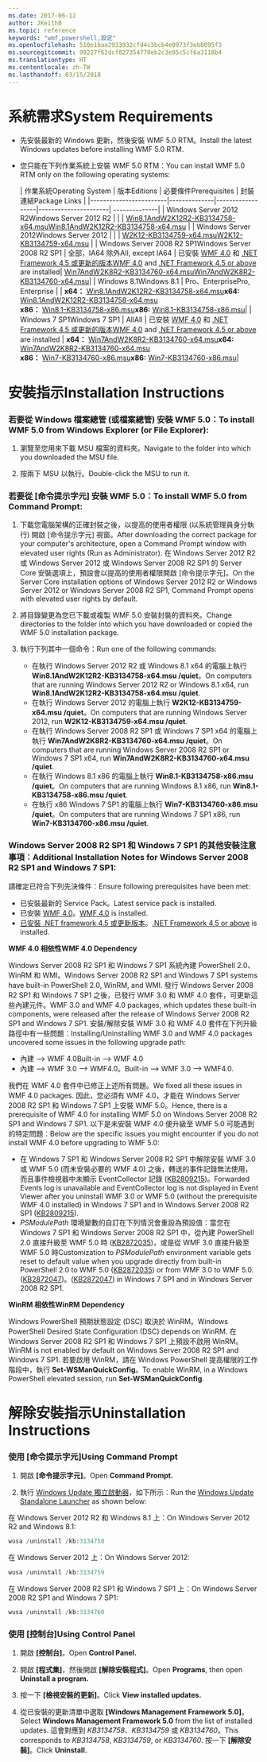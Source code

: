 ```yaml
---
ms.date: 2017-06-12
author: JKeithB
ms.topic: reference
keywords: "wmf,powershell,設定"
ms.openlocfilehash: 510e1baa2933932cfd4c3bcb4e0973f3eb8095f3
ms.sourcegitcommit: 99227f62dcf827354770eb2c3e95c5cf6a3118b4
ms.translationtype: HT
ms.contentlocale: zh-TW
ms.lasthandoff: 03/15/2018
---
```

# <a name="system-requirements"></a><span data-ttu-id="25468-102">系統需求</span><span class="sxs-lookup"><span data-stu-id="25468-102">System Requirements</span></span>

- <span data-ttu-id="25468-103">先安裝最新的 Windows 更新，然後安裝 WMF 5.0 RTM。</span><span class="sxs-lookup"><span data-stu-id="25468-103">Install the latest Windows updates before installing WMF 5.0 RTM.</span></span>
- <span data-ttu-id="25468-104">您只能在下列作業系統上安裝 WMF 5.0 RTM：</span><span class="sxs-lookup"><span data-stu-id="25468-104">You can install WMF 5.0 RTM only on the following operating systems:</span></span>

    | <span data-ttu-id="25468-105">作業系統</span><span class="sxs-lookup"><span data-stu-id="25468-105">Operating System</span></span>       | <span data-ttu-id="25468-106">版本</span><span class="sxs-lookup"><span data-stu-id="25468-106">Editions</span></span>         | <span data-ttu-id="25468-107">必要條件</span><span class="sxs-lookup"><span data-stu-id="25468-107">Prerequisites</span></span>        |  <span data-ttu-id="25468-108">封裝連結</span><span class="sxs-lookup"><span data-stu-id="25468-108">Package Links</span></span> |
    |------------------------|--------------|------------------|----------------------| --------------|
    | <span data-ttu-id="25468-109">Windows Server 2012 R2</span><span class="sxs-lookup"><span data-stu-id="25468-109">Windows Server 2012 R2</span></span> |  |  | [<span data-ttu-id="25468-110">Win8.1AndW2K12R2-KB3134758-x64.msu</span><span class="sxs-lookup"><span data-stu-id="25468-110">Win8.1AndW2K12R2-KB3134758-x64.msu</span></span>](http://go.microsoft.com/fwlink/?LinkId=717507) |
    | <span data-ttu-id="25468-111">Windows Server 2012</span><span class="sxs-lookup"><span data-stu-id="25468-111">Windows Server 2012</span></span>    |  |  | [<span data-ttu-id="25468-112">W2K12-KB3134759-x64.msu</span><span class="sxs-lookup"><span data-stu-id="25468-112">W2K12-KB3134759-x64.msu</span></span>](http://go.microsoft.com/fwlink/?LinkId=717506) |
    | <span data-ttu-id="25468-113">Windows Server 2008 R2 SP1</span><span class="sxs-lookup"><span data-stu-id="25468-113">Windows Server 2008 R2 SP1</span></span> | <span data-ttu-id="25468-114">全部，IA64 除外</span><span class="sxs-lookup"><span data-stu-id="25468-114">All, except IA64</span></span> | <span data-ttu-id="25468-115">已安裝 [WMF 4.0](http://www.microsoft.com/en-us/download/details.aspx?id=40855) 和 [.NET Framework 4.5 或更新的版本](https://msdn.microsoft.com/library/5a4x27ek.aspx)</span><span class="sxs-lookup"><span data-stu-id="25468-115">[WMF 4.0](http://www.microsoft.com/en-us/download/details.aspx?id=40855) and [.NET Framework 4.5 or above](https://msdn.microsoft.com/library/5a4x27ek.aspx) are installed</span></span>| [<span data-ttu-id="25468-116">Win7AndW2K8R2-KB3134760-x64.msu</span><span class="sxs-lookup"><span data-stu-id="25468-116">Win7AndW2K8R2-KB3134760-x64.msu</span></span>](http://go.microsoft.com/fwlink/?LinkId=717504)|
    | <span data-ttu-id="25468-117">Windows 8.1</span><span class="sxs-lookup"><span data-stu-id="25468-117">Windows 8.1</span></span> | <span data-ttu-id="25468-118">Pro、Enterprise</span><span class="sxs-lookup"><span data-stu-id="25468-118">Pro, Enterprise</span></span> | | <span data-ttu-id="25468-119">**x64：** [Win8.1AndW2K12R2-KB3134758-x64.msu](http://go.microsoft.com/fwlink/?LinkId=717507)</span><span class="sxs-lookup"><span data-stu-id="25468-119">**x64:**  [Win8.1AndW2K12R2-KB3134758-x64.msu](http://go.microsoft.com/fwlink/?LinkId=717507)</span></span> </br> <span data-ttu-id="25468-120">**x86：** [Win8.1-KB3134758-x86.msu](http://go.microsoft.com/fwlink/?LinkID=717963)</span><span class="sxs-lookup"><span data-stu-id="25468-120">**x86:**  [Win8.1-KB3134758-x86.msu](http://go.microsoft.com/fwlink/?LinkID=717963)</span></span>|
    | <span data-ttu-id="25468-121">Windows 7 SP1</span><span class="sxs-lookup"><span data-stu-id="25468-121">Windows 7 SP1</span></span> | <span data-ttu-id="25468-122">All</span><span class="sxs-lookup"><span data-stu-id="25468-122">All</span></span> | <span data-ttu-id="25468-123">已安裝 [WMF 4.0](http://www.microsoft.com/en-us/download/details.aspx?id=40855) 和 [.NET Framework 4.5 或更新的版本](https://msdn.microsoft.com/library/5a4x27ek.aspx)</span><span class="sxs-lookup"><span data-stu-id="25468-123">[WMF 4.0](http://www.microsoft.com/en-us/download/details.aspx?id=40855) and [.NET Framework 4.5 or above](https://msdn.microsoft.com/library/5a4x27ek.aspx) are installed</span></span> | <span data-ttu-id="25468-124">**x64：** [Win7AndW2K8R2-KB3134760-x64.msu](http://go.microsoft.com/fwlink/?LinkId=717504)</span><span class="sxs-lookup"><span data-stu-id="25468-124">**x64:**  [Win7AndW2K8R2-KB3134760-x64.msu](http://go.microsoft.com/fwlink/?LinkId=717504)</span></span>  </br> <span data-ttu-id="25468-125">**x86：** [Win7-KB3134760-x86.msu](http://go.microsoft.com/fwlink/?LinkID=717962)</span><span class="sxs-lookup"><span data-stu-id="25468-125">**x86:**  [Win7-KB3134760-x86.msu](http://go.microsoft.com/fwlink/?LinkID=717962)</span></span>|

# <a name="installation-instructions"></a><span data-ttu-id="25468-126">安裝指示</span><span class="sxs-lookup"><span data-stu-id="25468-126">Installation Instructions</span></span>

### <a name="to-install-wmf-50-from-windows-explorer-or-file-explorer"></a><span data-ttu-id="25468-127">若要從 Windows 檔案總管 (或檔案總管) 安裝 WMF 5.0：</span><span class="sxs-lookup"><span data-stu-id="25468-127">To install WMF 5.0 from Windows Explorer (or File Explorer):</span></span>

1. <span data-ttu-id="25468-128">瀏覽至您用來下載 MSU 檔案的資料夾。</span><span class="sxs-lookup"><span data-stu-id="25468-128">Navigate to the folder into which you downloaded the MSU file.</span></span>

2. <span data-ttu-id="25468-129">按兩下 MSU 以執行。</span><span class="sxs-lookup"><span data-stu-id="25468-129">Double-click the MSU to run it.</span></span>

### <a name="to-install-wmf-50-from-command-prompt"></a><span data-ttu-id="25468-130">若要從 [命令提示字元] 安裝 WMF 5.0：</span><span class="sxs-lookup"><span data-stu-id="25468-130">To install WMF 5.0 from Command Prompt:</span></span>

1. <span data-ttu-id="25468-131">下載您電腦架構的正確封裝之後，以提高的使用者權限 (以系統管理員身分執行) 開啟 [命令提示字元] 視窗。</span><span class="sxs-lookup"><span data-stu-id="25468-131">After downloading the correct package for your computer's architecture, open a Command Prompt window with elevated user rights (Run as Administrator).</span></span> <span data-ttu-id="25468-132">在 Windows Server 2012 R2 或 Windows Server 2012 或 Windows Server 2008 R2 SP1 的 Server Core 安裝選項上，預設會以提高的使用者權限開啟 [命令提示字元]。</span><span class="sxs-lookup"><span data-stu-id="25468-132">On the Server Core installation options of Windows Server 2012 R2 or Windows Server 2012 or Windows Server 2008 R2 SP1, Command Prompt opens with elevated user rights by default.</span></span>

2. <span data-ttu-id="25468-133">將目錄變更為您已下載或複製 WMF 5.0 安裝封裝的資料夾。</span><span class="sxs-lookup"><span data-stu-id="25468-133">Change directories to the folder into which you have downloaded or copied the WMF 5.0 installation package.</span></span>

3. <span data-ttu-id="25468-134">執行下列其中一個命令：</span><span class="sxs-lookup"><span data-stu-id="25468-134">Run one of the following commands:</span></span>
    - <span data-ttu-id="25468-135">在執行 Windows Server 2012 R2 或 Windows 8.1 x64 的電腦上執行 **Win8.1AndW2K12R2-KB3134758-x64.msu /quiet**。</span><span class="sxs-lookup"><span data-stu-id="25468-135">On computers that are running Windows Server 2012 R2 or Windows 8.1 x64, run **Win8.1AndW2K12R2-KB3134758-x64.msu /quiet**.</span></span>
    - <span data-ttu-id="25468-136">在執行 Windows Server 2012 的電腦上執行 **W2K12-KB3134759-x64.msu /quiet**。</span><span class="sxs-lookup"><span data-stu-id="25468-136">On computers that are running Windows Server 2012, run **W2K12-KB3134759-x64.msu /quiet**.</span></span>
    - <span data-ttu-id="25468-137">在執行 Windows Server 2008 R2 SP1 或 Windows 7 SP1 x64 的電腦上執行 **Win7AndW2K8R2-KB3134760-x64.msu /quiet**。</span><span class="sxs-lookup"><span data-stu-id="25468-137">On computers that are running Windows Server 2008 R2 SP1 or Windows 7 SP1 x64, run **Win7AndW2K8R2-KB3134760-x64.msu /quiet**.</span></span>
    - <span data-ttu-id="25468-138">在執行 Windows 8.1 x86 的電腦上執行 **Win8.1-KB3134758-x86.msu /quiet**。</span><span class="sxs-lookup"><span data-stu-id="25468-138">On computers that are running Windows 8.1 x86, run **Win8.1-KB3134758-x86.msu /quiet**.</span></span>
    - <span data-ttu-id="25468-139">在執行 x86 Windows 7 SP1 的電腦上執行 **Win7-KB3134760-x86.msu /quiet**。</span><span class="sxs-lookup"><span data-stu-id="25468-139">On computers that are running Windows 7 SP1 x86, run **Win7-KB3134760-x86.msu /quiet**.</span></span>

### <a name="additional-installation-notes-for-windows-server-2008-r2-sp1-and-windows-7-sp1"></a><span data-ttu-id="25468-140">Windows Server 2008 R2 SP1 和 Windows 7 SP1 的其他安裝注意事項︰</span><span class="sxs-lookup"><span data-stu-id="25468-140">Additional Installation Notes for Windows Server 2008 R2 SP1 and Windows 7 SP1:</span></span>

<span data-ttu-id="25468-141">請確定已符合下列先決條件︰</span><span class="sxs-lookup"><span data-stu-id="25468-141">Ensure following prerequisites have been met:</span></span>
- <span data-ttu-id="25468-142">已安裝最新的 Service Pack。</span><span class="sxs-lookup"><span data-stu-id="25468-142">Latest service pack is installed.</span></span>
- <span data-ttu-id="25468-143">已安裝 [WMF 4.0](http://www.microsoft.com/en-us/download/details.aspx?id=40855)。</span><span class="sxs-lookup"><span data-stu-id="25468-143">[WMF 4.0](http://www.microsoft.com/en-us/download/details.aspx?id=40855) is installed.</span></span>
- <span data-ttu-id="25468-144">[已安裝 .NET framework 4.5 或更新版本](https://msdn.microsoft.com/library/5a4x27ek.aspx)。</span><span class="sxs-lookup"><span data-stu-id="25468-144">[.NET Framework 4.5 or above](https://msdn.microsoft.com/library/5a4x27ek.aspx) is installed.</span></span>

<span data-ttu-id="25468-145">**WMF 4.0 相依性**</span><span class="sxs-lookup"><span data-stu-id="25468-145">**WMF 4.0 Dependency**</span></span>

<span data-ttu-id="25468-146">Windows Server 2008 R2 SP1 和 Windows 7 SP1 系統內建 PowerShell 2.0、WinRM 和 WMI。</span><span class="sxs-lookup"><span data-stu-id="25468-146">Windows Server 2008 R2 SP1 and Windows 7 SP1 systems have built-in PowerShell 2.0, WinRM, and WMI.</span></span> <span data-ttu-id="25468-147">發行 Windows Server 2008 R2 SP1 和 Windows 7 SP1 之後，已發行 WMF 3.0 和 WMF 4.0 套件，可更新這些內建元件。</span><span class="sxs-lookup"><span data-stu-id="25468-147">WMF 3.0 and WMF 4.0 packages, which updates these built-in components, were released after the release of Windows Server 2008 R2 SP1 and Windows 7 SP1.</span></span> <span data-ttu-id="25468-148">安裝/解除安裝 WMF 3.0 和 WMF 4.0 套件在下列升級路徑中有一些問題︰</span><span class="sxs-lookup"><span data-stu-id="25468-148">Installing/Uninstalling WMF 3.0 and WMF 4.0 packages uncovered some issues in the following upgrade path:</span></span>

- <span data-ttu-id="25468-149">內建 --> WMF 4.0</span><span class="sxs-lookup"><span data-stu-id="25468-149">Built-in --> WMF 4.0</span></span>
- <span data-ttu-id="25468-150">內建 --> WMF 3.0 --> WMF4.0。</span><span class="sxs-lookup"><span data-stu-id="25468-150">Built-in --> WMF 3.0 --> WMF4.0.</span></span> 

<span data-ttu-id="25468-151">我們在 WMF 4.0 套件中已修正上述所有問題。</span><span class="sxs-lookup"><span data-stu-id="25468-151">We fixed all these issues in WMF 4.0 packages.</span></span> <span data-ttu-id="25468-152">因此，您必須有 WMF 4.0，才能在 Windows Server 2008 R2 SP1 和 Windows 7 SP1 上安裝 WMF 5.0。</span><span class="sxs-lookup"><span data-stu-id="25468-152">Hence, there is a prerequisite of WMF 4.0 for installing WMF 5.0 on Windows Server 2008 R2 SP1 and Windows 7 SP1.</span></span> <span data-ttu-id="25468-153">以下是未安裝 WMF 4.0 便升級至 WMF 5.0 可能遇到的特定問題︰</span><span class="sxs-lookup"><span data-stu-id="25468-153">Below are the specific issues you might encounter if you do not install WMF 4.0 before upgrading to WMF 5.0:</span></span>

- <span data-ttu-id="25468-154">在 Windows 7 SP1 和 Windows Server 2008 R2 SP1 中解除安裝 WMF 3.0 或 WMF 5.0 (而未安裝必要的 WMF 4.0) 之後，轉送的事件記錄無法使用，而且事件檢視器中未顯示 EventCollector 記錄 ([KB2809215](https://support.microsoft.com/en-us/kb/2809215))。</span><span class="sxs-lookup"><span data-stu-id="25468-154">Forwarded Events log is unavailable and EventCollector log is not displayed in Event Viewer after you uninstall WMF 3.0 or WMF 5.0 (without the prerequisite WMF 4.0 installed) in Windows 7 SP1 and in Windows Server 2008 R2 SP1 ([KB2809215](https://support.microsoft.com/en-us/kb/2809215)).</span></span>
- <span data-ttu-id="25468-155">*PSModulePath* 環境變數的自訂在下列情況會重設為預設值：當您在 Windows 7 SP1 和 Windows Server 2008 R2 SP1 中，從內建 PowerShell 2.0 直接升級至 WMF 5.0 時 ([KB2872035](https://support.microsoft.com/en-us/kb/2872035))，或是從 WMF 3.0 直接升級至 WMF 5.0 時</span><span class="sxs-lookup"><span data-stu-id="25468-155">Customization to *PSModulePath* environment variable gets reset to default value when you upgrade directly from built-in PowerShell 2.0 to WMF 5.0 ([KB2872035](https://support.microsoft.com/en-us/kb/2872035)) or from WMF 3.0 to WMF 5.0.</span></span> <span data-ttu-id="25468-156">([KB2872047](https://support.microsoft.com/en-us/kb/2872047))。</span><span class="sxs-lookup"><span data-stu-id="25468-156">([KB2872047](https://support.microsoft.com/en-us/kb/2872047)) in Windows 7 SP1 and in Windows Server 2008 R2 SP1.</span></span>

<span data-ttu-id="25468-157">**WinRM 相依性**</span><span class="sxs-lookup"><span data-stu-id="25468-157">**WinRM Dependency**</span></span>

<span data-ttu-id="25468-158">Windows PowerShell 預期狀態設定 (DSC) 取決於 WinRM。</span><span class="sxs-lookup"><span data-stu-id="25468-158">Windows PowerShell Desired State Configuration (DSC) depends on WinRM.</span></span> <span data-ttu-id="25468-159">在 Windows Server 2008 R2 SP1 和 Windows 7 SP1 上預設不啟用 WinRM。</span><span class="sxs-lookup"><span data-stu-id="25468-159">WinRM is not enabled by default on Windows Server 2008 R2 SP1 and Windows 7 SP1.</span></span> <span data-ttu-id="25468-160">若要啟用 WinRM，請在 Windows PowerShell 提高權限的工作階段中，執行 **Set-WSManQuickConfig**。</span><span class="sxs-lookup"><span data-stu-id="25468-160">To enable WinRM, in a Windows PowerShell elevated session, run **Set-WSManQuickConfig**.</span></span>

# <a name="uninstallation-instructions"></a><span data-ttu-id="25468-161">解除安裝指示</span><span class="sxs-lookup"><span data-stu-id="25468-161">Uninstallation Instructions</span></span>

### <a name="using-command-prompt"></a><span data-ttu-id="25468-162">使用 [命令提示字元]</span><span class="sxs-lookup"><span data-stu-id="25468-162">Using Command Prompt</span></span>

1.  <span data-ttu-id="25468-163">開啟 **[命令提示字元]**。</span><span class="sxs-lookup"><span data-stu-id="25468-163">Open **Command Prompt.**</span></span>

2.  <span data-ttu-id="25468-164">執行 [Windows Update 獨立啟動器](https://support.microsoft.com/en-us/kb/934307)，如下所示︰</span><span class="sxs-lookup"><span data-stu-id="25468-164">Run the [Windows Update Standalone Launcher](https://support.microsoft.com/en-us/kb/934307) as shown below:</span></span>

<span data-ttu-id="25468-165">在 Windows Server 2012 R2 和 Windows 8.1 上：</span><span class="sxs-lookup"><span data-stu-id="25468-165">On Windows Server 2012 R2 and Windows 8.1:</span></span>
```powershell
wusa /uninstall /kb:3134758
```
<span data-ttu-id="25468-166">在 Windows Server 2012 上：</span><span class="sxs-lookup"><span data-stu-id="25468-166">On Windows Server 2012:</span></span>
```powershell
wusa /uninstall /kb:3134759
```
<span data-ttu-id="25468-167">在 Windows Server 2008 R2 SP1 和 Windows 7 SP1 上：</span><span class="sxs-lookup"><span data-stu-id="25468-167">On Windows Server 2008 R2 SP1 and Windows 7 SP1:</span></span>
```powershell
wusa /uninstall /kb:3134760
```

### <a name="using-control-panel"></a><span data-ttu-id="25468-168">使用 [控制台]</span><span class="sxs-lookup"><span data-stu-id="25468-168">Using Control Panel</span></span>

1.  <span data-ttu-id="25468-169">開啟 **[控制台]**。</span><span class="sxs-lookup"><span data-stu-id="25468-169">Open **Control Panel.**</span></span>

2.  <span data-ttu-id="25468-170">開啟 **[程式集]**，然後開啟 **[解除安裝程式]**。</span><span class="sxs-lookup"><span data-stu-id="25468-170">Open **Programs**, then open **Uninstall a program.**</span></span>

3.  <span data-ttu-id="25468-171">按一下 **[檢視安裝的更新]**。</span><span class="sxs-lookup"><span data-stu-id="25468-171">Click **View installed updates.**</span></span>

4.  <span data-ttu-id="25468-172">從已安裝的更新清單中選取 **[Windows Management Framework 5.0]**。</span><span class="sxs-lookup"><span data-stu-id="25468-172">Select **Windows Management Framework 5.0** from the list of installed updates.</span></span> <span data-ttu-id="25468-173">這會對應到 *KB3134758*、*KB3134759* 或 *KB3134760*。</span><span class="sxs-lookup"><span data-stu-id="25468-173">This corresponds to *KB3134758*, *KB3134759*, or *KB3134760*.</span></span> <span data-ttu-id="25468-174">按一下 **[解除安裝]**。</span><span class="sxs-lookup"><span data-stu-id="25468-174">Click **Uninstall.**</span></span>

